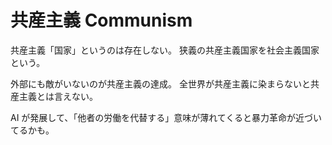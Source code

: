 # 共産主義 Communism

共産主義「国家」というのは存在しない。
狭義の共産主義国家を社会主義国家という。

外部にも敵がいないのが共産主義の達成。
全世界が共産主義に染まらないと共産主義とは言えない。

AI が発展して、「他者の労働を代替する」意味が薄れてくると暴力革命が近づいてるかも。

